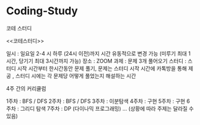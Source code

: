 # Coding-Study
코테 스터디


<<코테스터디>>

일시 : 일요일 2-4 시 하루 (24시 이전)까지 시간 유동적으로 변경 가능 (미루기 최대 1시간, 당기기 최대 3시간까지 가능)
장소 : ZOOM
과제 : 문제 3개 풀어오기
스터디 : 스터디 시작 시간부터 한시간동안 문제 풀기, 문제는 스터디 시작 시간에 카톡방을 통해 제공 , 스터디 시에는 각 문제당 어떻게 풀었는지 해설하는 시간 

4주 간의 커리큘럼

1주차 :  BFS / DFS
2주차 : BFS / DFS
3주차 : 이분탐색
4주차 : 구현
5주차 : 구현
6주차 : 그리디 탐색
7주차 : DP (다이나믹 프로그래밍)
...
(상황에 따라 주제는 달라질 수 있음)
